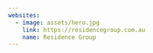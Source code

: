 ```yaml
---
websites:
  - image: assets/hero.jpg
    link: https://residencegroup.com.au
    name: Residence Group
---
```

